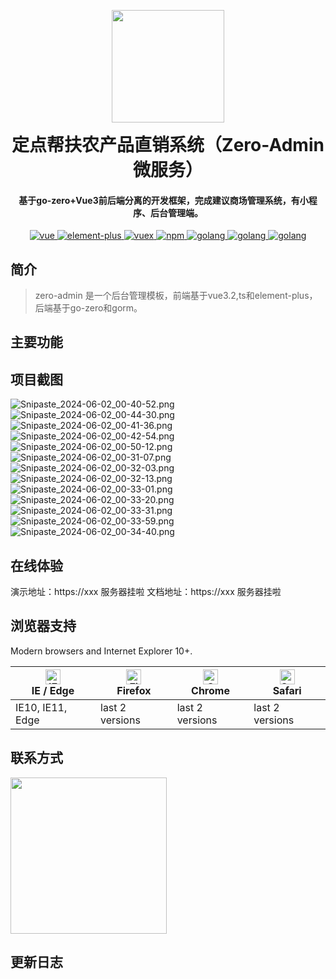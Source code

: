 <p align="center">
<a href="https://sm.ms/image/trhguKRa1psSycn" target="_blank">
    <img width="180" src="https://s2.loli.net/2023/08/23/trhguKRa1psSycn.png" >
</a>
</p>
<p align="center">
    <h1 align="center" style="margin:0 0 10px 0; font-weight: bold;">定点帮扶农产品直销系统（Zero-Admin微服务）</h1>
    <h4 align="center">基于go-zero+Vue3前后端分离的开发框架，完成建议商场管理系统，有小程序、后台管理端。</h4>
</p>
<p align="center">
  <a href="https://github.com/vuejs/vue">
    <img src="https://img.shields.io/badge/vue-3.2-blue" alt="vue">
  </a>
  <a href="https://github.com/element-plus/element-plus">
    <img src="https://img.shields.io/badge/element--plus-1.x-violet" alt="element-plus">
  </a>
  <a href="https://github.com/vuejs/vuex">
    <img src="https://img.shields.io/badge/pinia-2.1.6-brightgreen" alt="vuex">
  </a>
   <a href="https://github.com/npm/npm">
    <img src="https://img.shields.io/badge/npm-6.1.8-orange" alt="npm">
   </a>
  <a href="https://github.com/golang">
    <img src="https://img.shields.io/badge/golang-1.8-yellow" alt="golang">
  </a>
    <a href="https://github.com/golang">
    <img src="https://img.shields.io/badge/gorm-1.25.2-red" alt="golang">
  </a>
<a href="https://github.com/golang">
    <img src="https://img.shields.io/badge/gozero-1.1-white" alt="golang">
  </a>
</p>


## 简介
> zero-admin 是一个后台管理模板，前端基于vue3.2,ts和element-plus，后端基于go-zero和gorm。

## 主要功能

## 项目截图
![Snipaste_2024-06-02_00-40-52.png](https://s2.loli.net/2024/06/02/2z5WlnAYIqbPJZM.png)
![Snipaste_2024-06-02_00-44-30.png](https://s2.loli.net/2024/06/02/5bPVi61v2Depla4.png)
![Snipaste_2024-06-02_00-41-36.png](https://s2.loli.net/2024/06/02/zoe4SxpMkD5V8Ib.png)
![Snipaste_2024-06-02_00-42-54.png](https://s2.loli.net/2024/06/02/qQrud98paJNt7wf.png)
![Snipaste_2024-06-02_00-50-12.png](https://s2.loli.net/2024/06/02/RW3dKgJYlCO5QSn.png)
![Snipaste_2024-06-02_00-31-07.png](https://s2.loli.net/2024/06/02/jLdEYkf2g31KiU4.png)
![Snipaste_2024-06-02_00-32-03.png](https://s2.loli.net/2024/06/02/TStNKFqR18mWsXw.png)
![Snipaste_2024-06-02_00-32-13.png](https://s2.loli.net/2024/06/02/Fr6qeimxENP8Kfp.png)
![Snipaste_2024-06-02_00-33-01.png](https://s2.loli.net/2024/06/02/MT3j9LECUcViQrw.png)
![Snipaste_2024-06-02_00-33-20.png](https://s2.loli.net/2024/06/02/r2cZXluM16GTRgO.png)
![Snipaste_2024-06-02_00-33-31.png](https://s2.loli.net/2024/06/02/awoztq5QrWVHkxh.png)
![Snipaste_2024-06-02_00-33-59.png](https://s2.loli.net/2024/06/02/7SALUbZHtcQ9FW3.png)
![Snipaste_2024-06-02_00-34-40.png](https://s2.loli.net/2024/06/02/L8eKdcRrpVqwnak.png)

## 在线体验
演示地址：https://xxx 服务器挂啦
文档地址：https://xxx 服务器挂啦

## 浏览器支持
Modern browsers and Internet Explorer 10+.

| [<img src="https://raw.githubusercontent.com/alrra/browser-logos/master/src/edge/edge_48x48.png" alt="IE / Edge" width="24px" height="24px" />](https://godban.github.io/browsers-support-badges/)</br>IE / Edge | [<img src="https://raw.githubusercontent.com/alrra/browser-logos/master/src/firefox/firefox_48x48.png" alt="Firefox" width="24px" height="24px" />](https://godban.github.io/browsers-support-badges/)</br>Firefox | [<img src="https://raw.githubusercontent.com/alrra/browser-logos/master/src/chrome/chrome_48x48.png" alt="Chrome" width="24px" height="24px" />](https://godban.github.io/browsers-support-badges/)</br>Chrome | [<img src="https://raw.githubusercontent.com/alrra/browser-logos/master/src/safari/safari_48x48.png" alt="Safari" width="24px" height="24px" />](https://godban.github.io/browsers-support-badges/)</br>Safari |
| ------------------------------------------------------------ | ------------------------------------------------------------ | ------------------------------------------------------------ | ------------------------------------------------------------ |
| IE10, IE11, Edge                                             | last 2 versions                                              | last 2 versions                                              | last 2 versions

## 联系方式
<a href="https://sm.ms/image/L3DNvsJprYtyHeo" target="_blank">
    <img src="https://s2.loli.net/2023/08/23/L3DNvsJprYtyHeo.jpg" style="width:250px">
</a>

## 更新日志

